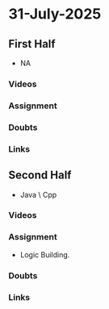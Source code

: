 # 31-July-2025

## First Half
- NA
### Videos

### Assignment

### Doubts

### Links


## Second Half

- Java \ Cpp

### Videos
 

### Assignment
- Logic Building.

### Doubts

### Links

